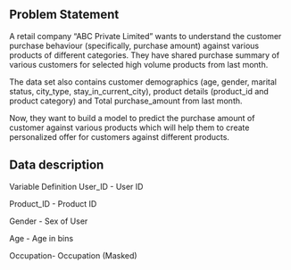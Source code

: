 ## Problem Statement
A retail company “ABC Private Limited” wants to understand the customer purchase behaviour (specifically, purchase amount) against various products of different categories. They have shared purchase summary of various customers for selected high volume products from last month.

The data set also contains customer demographics (age, gender, marital status, city_type, stay_in_current_city), product details (product_id and product category) and Total purchase_amount from last month.

Now, they want to build a model to predict the purchase amount of customer against various products which will help them to create personalized offer for customers against different products.

## Data description

Variable Definition
User_ID - User ID

Product_ID - Product ID

Gender - Sex of User

Age - Age in bins

Occupation- Occupation (Masked)
